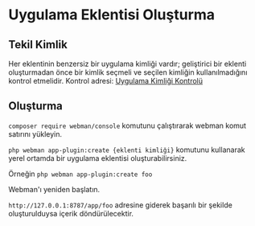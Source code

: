 # Uygulama Eklentisi Oluşturma

## Tekil Kimlik

Her eklentinin benzersiz bir uygulama kimliği vardır; geliştirici bir eklenti oluşturmadan önce bir kimlik seçmeli ve seçilen kimliğin kullanılmadığını kontrol etmelidir.
Kontrol adresi: [Uygulama Kimliği Kontrolü](https://www.workerman.net/app/check)

## Oluşturma

`composer require webman/console` komutunu çalıştırarak webman komut satırını yükleyin.

`php webman app-plugin:create {eklenti kimliği}` komutunu kullanarak yerel ortamda bir uygulama eklentisi oluşturabilirsiniz.

Örneğin `php webman app-plugin:create foo`

Webman'ı yeniden başlatın.

`http://127.0.0.1:8787/app/foo` adresine giderek başarılı bir şekilde oluşturulduysa içerik döndürülecektir.
